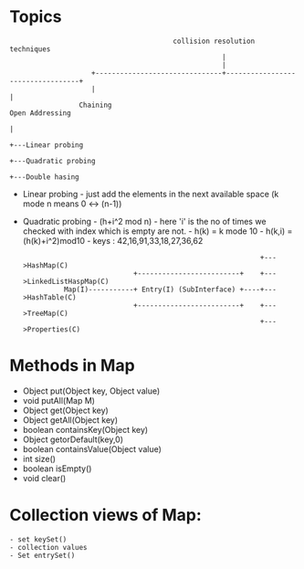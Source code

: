 # Topics


                                            collision resolution techniques
                                                        |
                                                        |
                        +-------------------------------+----------------------------------+
                        |                                                                  |
                     Chaining                                                       Open Addressing
                                                                                        |
                                                                                        +---Linear probing
                                                                                        +---Quadratic probing
                                                                                        +---Double hasing


* Linear probing - just add the elements in the next available space (k mode n means 0 <-> (n-1))
* Quadratic probing - (h+i^2 mod n)
                    - here 'i' is the no of times we checked with index which is empty are not.
                    - h(k) = k mode 10
                    - h(k,i) = (h(k)+i^2)mod10
                    - keys : 42,16,91,33,18,27,36,62


    
                                                                        
                                                                +--->HashMap(C)
                                 +-------------------------+    +--->LinkedListHaspMap(C)
                Map(I)-----------+ Entry(I) (SubInterface) +----+--->HashTable(C)
                                 +-------------------------+    +--->TreeMap(C)
                                                                +--->Properties(C)


# Methods in Map
* Object put(Object key, Object value)
* void putAll(Map M)
* Object get(Object key)
* Object getAll(Object key)
* boolean containsKey(Object key)
* Object getorDefault(key,0)
* boolean containsValue(Object value)
* int size()
* boolean isEmpty()
* void clear()

# Collection views of Map:
    - set keySet()
    - collection values
    - Set entrySet()